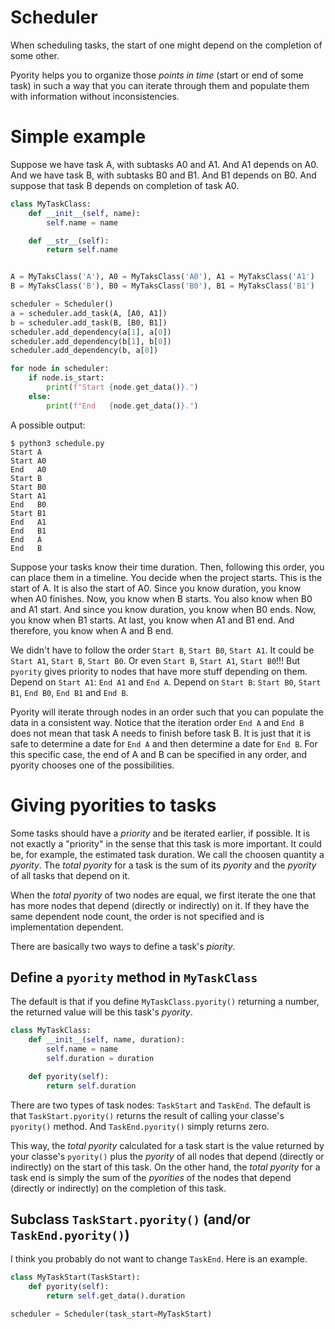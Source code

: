 # Scheduler

When scheduling tasks,
the start of one might depend on the completion
of some other.

Pyority helps you to organize those *points in time*
(start or end of some task) in such a way that you can
iterate through them and populate them with information
without inconsistencies.


# Simple example

Suppose we have task A, with subtasks A0 and A1.
And A1 depends on A0.
And we have task B, with subtasks B0 and B1.
And B1 depends on B0.
And suppose that task B depends on completion of task A0.

```python
class MyTaskClass:
    def __init__(self, name):
        self.name = name

    def __str__(self):
        return self.name


A = MyTaksClass('A'), A0 = MyTaksClass('A0'), A1 = MyTaksClass('A1')
B = MyTaksClass('B'), B0 = MyTaksClass('B0'), B1 = MyTaksClass('B1')

scheduler = Scheduler()
a = scheduler.add_task(A, [A0, A1])
b = scheduler.add_task(B, [B0, B1])
scheduler.add_dependency(a[1], a[0])
scheduler.add_dependency(b[1], b[0])
scheduler.add_dependency(b, a[0])

for node in scheduler:
    if node.is_start:
        print(f"Start {node.get_data()}.")
    else:
        print(f"End   {node.get_data()}.")
```

A possible output:

```console
$ python3 schedule.py
Start A
Start A0
End   A0
Start B
Start B0
Start A1
End   B0
Start B1
End   A1
End   B1
End   A
End   B
```

Suppose your tasks know their time duration.
Then, following this order, you can place them in a timeline.
You decide when the project starts. This is the start of A.
It is also the start of A0.
Since you know duration, you know when A0 finishes.
Now, you know when B starts. You also know when B0 and A1 start.
And since you know duration, you know when B0 ends.
Now, you know when B1 starts.
At last, you know when A1 and B1 end.
And therefore, you know when A and B end.

We didn't have to follow the order `Start B`, `Start B0`, `Start A1`.
It could be `Start A1`, `Start B`, `Start B0`.
Or even `Start B`, `Start A1`, `Start B0`!!!
But `pyority` gives priority to nodes that have more stuff depending on them.
Depend on `Start A1`: `End A1` and `End A`.
Depend on `Start B`: `Start B0`, `Start B1`, `End B0`, `End B1` and `End B`.

Pyority will iterate through nodes in an order such that
you can populate the data in a consistent way.
Notice that the iteration order `End A` and `End B` does not mean that
task A needs to finish before task B.
It is just that it is safe to determine a date for `End A`
and then determine a date for `End B`.
For this specific case,
the end of A and B can be specified in any order,
and pyority chooses one of the possibilities.


# Giving pyorities to tasks

Some tasks should have a *priority* and be iterated earlier, if possible.
It is not exactly a "priority" in the sense that this task is more important.
It could be, for example, the estimated task duration.
We call the choosen quantity a *pyority*.
The *total pyority* for a task is the sum of its *pyority* and
the *pyority* of all tasks that depend on it.

When the *total pyority* of two nodes are equal,
we first iterate the one that has more nodes that depend
(directly or indirectly) on it.
If they have the same dependent node count,
the order is not specified and is implementation dependent.

There are basically two ways to define a task's *piority*.


## Define a `pyority` method in `MyTaskClass`

The default is that if you define `MyTaskClass.pyority()`
returning a number, the returned value will be this task's *pyority*.

```python
class MyTaskClass:
    def __init__(self, name, duration):
        self.name = name
        self.duration = duration

    def pyority(self):
        return self.duration
```

There are two types of task nodes: `TaskStart` and `TaskEnd`.
The default is that `TaskStart.pyority()` returns the result of calling
your classe's `pyority()` method.
And `TaskEnd.pyority()` simply returns zero.

This way, the *total pyority*  calculated for a task start
is the value returned by your classe's `pyority()` plus the *pyority*
of all nodes that depend (directly or indirectly) on the start of this task.
On the other hand, the *total pyority* for a task end
is simply the sum of the *pyorities* of the nodes that depend
(directly or indirectly) on the completion of this task.


## Subclass `TaskStart.pyority()` (and/or `TaskEnd.pyority()`)

I think you probably do not want to change `TaskEnd`.
Here is an example.

```python
class MyTaskStart(TaskStart):
    def pyority(self):
        return self.get_data().duration

scheduler = Scheduler(task_start=MyTaskStart)
```
